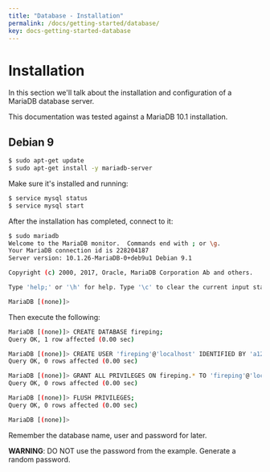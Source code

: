 ```yaml
---
title: "Database - Installation"
permalink: /docs/getting-started/database/
key: docs-getting-started-database
---
```


# Installation

In this section we'll talk about the installation and configuration of a MariaDB database server.

This documentation was tested against a MariaDB 10.1 installation.

## Debian 9

```bash
$ sudo apt-get update
$ sudo apt-get install -y mariadb-server
``` 

Make sure it's installed and running:

```bash
$ service mysql status
$ service mysql start
```

After the installation has completed, connect to it:

```bash
$ sudo mariadb
Welcome to the MariaDB monitor.  Commands end with ; or \g.
Your MariaDB connection id is 228204187
Server version: 10.1.26-MariaDB-0+deb9u1 Debian 9.1

Copyright (c) 2000, 2017, Oracle, MariaDB Corporation Ab and others.

Type 'help;' or '\h' for help. Type '\c' to clear the current input statement.

MariaDB [(none)]> 
```

Then execute the following:

```bash
MariaDB [(none)]> CREATE DATABASE fireping;
Query OK, 1 row affected (0.00 sec)

MariaDB [(none)]> CREATE USER 'fireping'@'localhost' IDENTIFIED BY 'a12dd17b75817cefc00fa8d3016cdc066cfb9134';
Query OK, 0 rows affected (0.00 sec)

MariaDB [(none)]> GRANT ALL PRIVILEGES ON fireping.* TO 'fireping'@'localhost';
Query OK, 0 rows affected (0.00 sec)

MariaDB [(none)]> FLUSH PRIVILEGES;
Query OK, 0 rows affected (0.00 sec)

MariaDB [(none)]>
```

Remember the database name, user and password for later.

**WARNING**: DO NOT use the password from the example. Generate a random password.